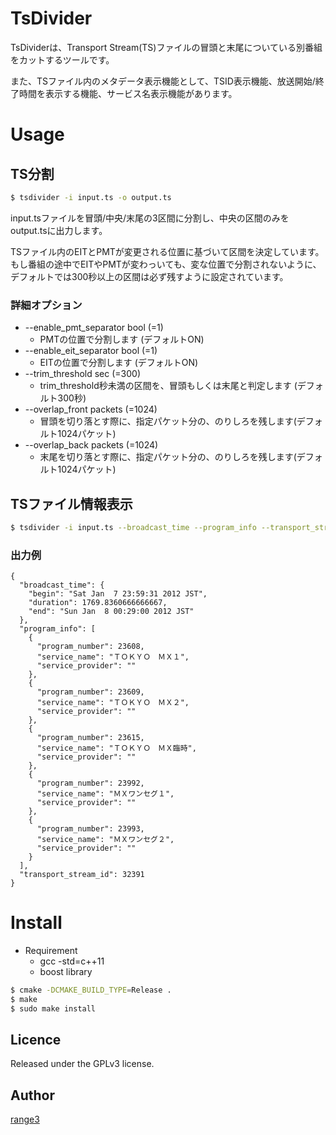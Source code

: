 TsDivider
====

TsDividerは、Transport Stream(TS)ファイルの冒頭と末尾についている別番組をカットするツールです。

また、TSファイル内のメタデータ表示機能として、TSID表示機能、放送開始/終了時間を表示する機能、サービス名表示機能があります。

# Usage

## TS分割
```bash
$ tsdivider -i input.ts -o output.ts
```
input.tsファイルを冒頭/中央/末尾の3区間に分割し、中央の区間のみをoutput.tsに出力します。

TSファイル内のEITとPMTが変更される位置に基づいて区間を決定しています。
もし番組の途中でEITやPMTが変わっいても、変な位置で分割されないように、デフォルトでは300秒以上の区間は必ず残すように設定されています。

### 詳細オプション
* --enable_pmt_separator bool (=1)
  *  PMTの位置で分割します (デフォルトON)
* --enable_eit_separator bool (=1)
  *  EITの位置で分割します (デフォルトON)
* --trim_threshold sec (=300)
  *  trim_threshold秒未満の区間を、冒頭もしくは末尾と判定します (デフォルト300秒)
* --overlap_front packets (=1024)
  *  冒頭を切り落とす際に、指定パケット分の、のりしろを残します(デフォルト1024パケット)
* --overlap_back packets (=1024)
  *  末尾を切り落とす際に、指定パケット分の、のりしろを残します(デフォルト1024パケット)

## TSファイル情報表示
```bash
$ tsdivider -i input.ts --broadcast_time --program_info --transport_stream_id --prettify
```
### 出力例
````
{
  "broadcast_time": {
    "begin": "Sat Jan  7 23:59:31 2012 JST",
    "duration": 1769.8360666666667,
    "end": "Sun Jan  8 00:29:00 2012 JST"
  },
  "program_info": [
    {
      "program_number": 23608,
      "service_name": "ＴＯＫＹＯ　ＭＸ１",
      "service_provider": ""
    },
    {
      "program_number": 23609,
      "service_name": "ＴＯＫＹＯ　ＭＸ２",
      "service_provider": ""
    },
    {
      "program_number": 23615,
      "service_name": "ＴＯＫＹＯ　ＭＸ臨時",
      "service_provider": ""
    },
    {
      "program_number": 23992,
      "service_name": "ＭＸワンセグ１",
      "service_provider": ""
    },
    {
      "program_number": 23993,
      "service_name": "ＭＸワンセグ２",
      "service_provider": ""
    }
  ],
  "transport_stream_id": 32391
}

````

# Install
* Requirement
  * gcc -std=c++11
  * boost library

```bash
$ cmake -DCMAKE_BUILD_TYPE=Release .
$ make
$ sudo make install
```

## Licence

Released under the GPLv3 license.


## Author

[range3](https://github.com/range3/)
